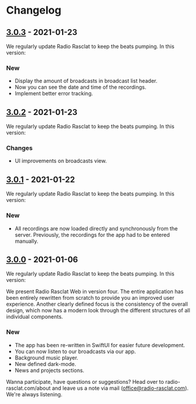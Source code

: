 # Changelog

## [3.0.3] - 2021-01-23

We regularly update Radio Rasclat to keep the beats pumping. In this version:

### New

- Display the amount of broadcasts in broadcast list header.
- Now you can see the date and time of the recordings.
- Implement better error tracking.

## [3.0.2] - 2021-01-23

We regularly update Radio Rasclat to keep the beats pumping. In this version:

### Changes

- UI improvements on broadcasts view.

## [3.0.1] - 2021-01-22

We regularly update Radio Rasclat to keep the beats pumping. In this version:

### New

- All recordings are now loaded directly and synchronously from the server. Previously, the recordings for the app had to be entered manually.

## [3.0.0] - 2021-01-06

We regularly update Radio Rasclat to keep the beats pumping. In this version:

We present Radio Rasclat Web in version four. The entire application has been entirely rewritten from scratch to provide you an improved user experience. Another clearly defined focus is the consistency of the overall design, which now has a modern look through the different structures of all individual components.

### New

- The app has been re-written in SwiftUI for easier future development.
- You can now listen to our broadcasts via our app.
- Background music player.
- New defined dark-mode.
- News and projects sections.

Wanna participate, have questions or suggestions? Head over to radio-rasclat.com/about and leave us a note via mail (office@radio-rasclat.com). We're always listening.

[3.0.3]: https://github.com/RadioRasclat/radio-rasclat-ios/releases/tag/3.0.3
[3.0.2]: https://github.com/RadioRasclat/radio-rasclat-ios/releases/tag/3.0.2
[3.0.1]: https://github.com/RadioRasclat/radio-rasclat-ios/releases/tag/3.0.1
[3.0.0]: https://github.com/RadioRasclat/radio-rasclat-ios/releases/tag/3.0.0
